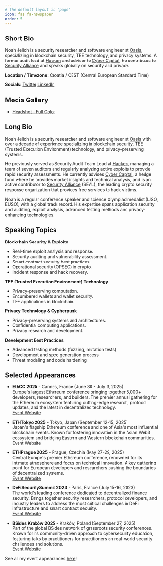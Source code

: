 ```yaml
---
# the default layout is 'page'
icon: fas fa-newspaper
order: 5
---
```


## Short Bio

Noah Jelich is a security researcher and software engineer at [Oasis](https://oasis.net/), specializing in blockchain security, TEE technology, and privacy systems. A former audit lead at [Hacken](https://hacken.io/) and advisor to [Cyber Capital](https://www.cyber.capital/), he contributes to [Security Alliance](https://www.securityalliance.org/) and speaks globally on security and privacy.

**Location / Timezone**: Croatia / CEST (Central European Standard Time)

**Socials**: [Twitter](https://x.com/NoahJelich) [LinkedIn](https://www.linkedin.com/in/njelich/)

## Media Gallery

- [Headshot - Full Color](assets/img/profileimage.jpg)

## Long Bio

Noah Jelich is a security researcher and software engineer at [Oasis](https://oasis.net/) with over a decade of experience specializing in blockchain security, TEE (Trusted Execution Environment) technology, and privacy-preserving systems. 

He previously served as Security Audit Team Lead at [Hacken](https://hacken.io/), managing a team of seven auditors and regularly analyzing active exploits to provide rapid security assessments. He currently advises [Cyber Capital](https://www.cyber.capital/), a hedge fund where he provides market insights and technical analysis, and is an active contributor to [Security Alliance](https://www.securityalliance.org/) (SEAL), the leading crypto security response organization that provides free services to hack victims.

Noah is a regular conference speaker and science Olympiad medalist (IJSO, EUSO), with a global track record. His expertise spans application security and auditing, exploit analysis, advanced testing methods and privacy-enhancing technologies.

## Speaking Topics

**Blockchain Security & Exploits**  
  - Real-time exploit analysis and response.
  - Security auditing and vulnerability assessment.
  - Smart contract security best practices.
  - Operational security (OPSEC) in crypto.
  - Incident response and hack recovery.

**TEE (Trusted Execution Environment) Technology**
  - Privacy-preserving computation.
  - Encumbered wallets and wallet security.
  - TEE applications in blockchain.

**Privacy Technology & Cypherpunk**
  - Privacy-preserving systems and architectures.
  - Confidential computing applications.
  - Privacy research and development.

**Development Best Practices**
  - Advanced testing methods (fuzzing, mutation tests)
  - Development and spec generation process
  - Threat modeling and code hardening

## Selected Appearances

- **EthCC 2025** - Cannes, France (June 30 - July 3, 2025)  
  Europe's largest Ethereum conference bringing together 5,000+ developers, researchers, and builders. The premier annual gathering for the Ethereum ecosystem featuring cutting-edge research, protocol updates, and the latest in decentralized technology.  
  [Event Website](https://ethcc.io/)

- **ETHTokyo 2025** - Tokyo, Japan (September 12-15, 2025)  
  Japan's flagship Ethereum conference and one of Asia's most influential blockchain events. Known for fostering innovation in the Asian Web3 ecosystem and bridging Eastern and Western blockchain communities.  
  [Event Website](https://ethtokyo.org/)

- **ETHPrague 2025** - Prague, Czechia (May 27-29, 2025)  
  Central Europe's premier Ethereum conference, renowned for its intimate atmosphere and focus on technical innovation. A key gathering point for European developers and researchers pushing the boundaries of decentralized systems.  
  [Event Website](https://ethprague.com/)

- **DeFiSecuritySummit 2023** - Paris, France (July 15-16, 2023)  
  The world's leading conference dedicated to decentralized finance security. Brings together security researchers, protocol developers, and industry leaders to address the most critical challenges in DeFi infrastructure and smart contract security.  
  [Event Website](https://defisecuritysummit.org/)

- **BSides Kraków 2025** - Kraków, Poland (September 27, 2025)  
  Part of the global BSides network of grassroots security conferences. Known for its community-driven approach to cybersecurity education, featuring talks by practitioners for practitioners on real-world security challenges and solutions.  
  [Event Website](https://bsideskrakow.pl/)

See all my event appearances [here](/events)!

